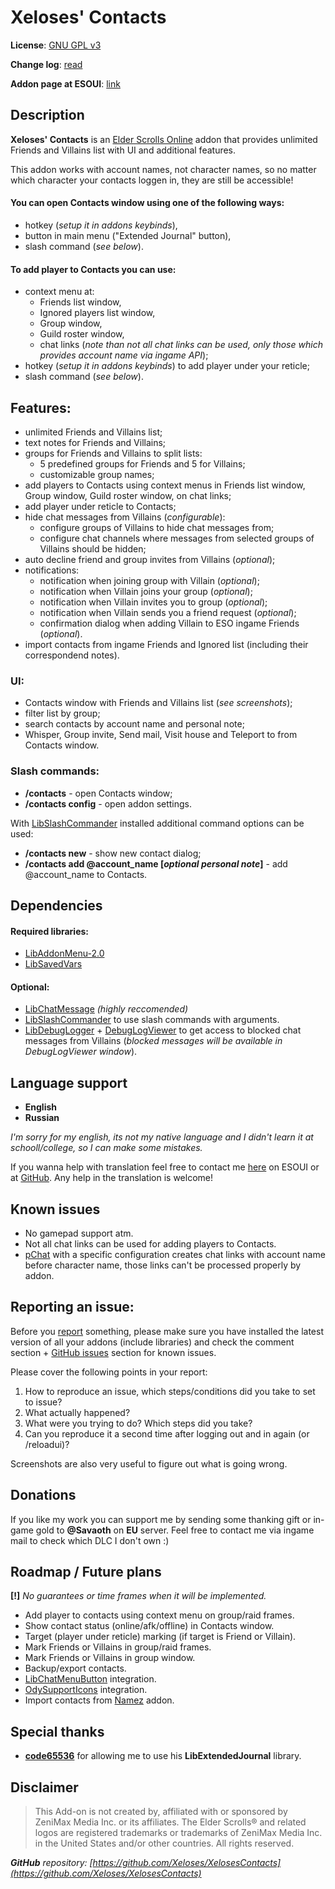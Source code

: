 # Xeloses' Contacts

**License**: [GNU GPL v3](https://github.com/Xeloses/XelosesContacts/blob/main/LICENSE)

**Change log**: [read](https://github.com/Xeloses/XelosesContacts/blob/master/CHANGELOG.md)

**Addon page at ESOUI**: [link](https://www.esoui.com/downloads/info4025-XelosesContacts.html)

## Description

**Xeloses' Contacts** is an [Elder Scrolls Online](https://www.elderscrollsonline.com) addon that provides unlimited Friends and Villains list with UI and additional features.

This addon works with account names, not character names, so no matter which character your contacts loggen in, they are still be accessible!

#### You can open Contacts window using one of the following ways:
* hotkey (*setup it in addons keybinds*),
* button in main menu ("Extended Journal" button),
* slash command (*see below*).

#### To add player to Contacts you can use:
* context menu at:
  - Friends list window,
  - Ignored players list window,
  - Group window,
  - Guild roster window,
  - chat links (*note than not all chat links can be used, only those which provides account name via ingame API*);
* hotkey (*setup it in addons keybinds*) to add player under your reticle;
* slash command (*see below*).

## Features:
* unlimited Friends and Villains list;
* text notes for Friends and Villains;
* groups for Friends and Villains to split lists:
  - 5 predefined groups for Friends and 5 for Villains;
  - customizable group names;
* add players to Contacts using context menus in Friends list window, Group window, Guild roster window, on chat links;
* add player under reticle to Contacts;
* hide chat messages from Villains (*configurable*):
  - configure groups of Villains to hide chat messages from;
  - configure chat channels where messages from selected groups of Villains should be hidden;
* auto decline friend and group invites from Villains (*optional*);
* notifications:
  - notification when joining group with Villain (*optional*);
  - notification when Villain joins your group (*optional*);
  - notification when Villain invites you to group (*optional*);
  - notification when Villain sends you a friend request (*optional*);
  - confirmation dialog when adding Villain to ESO ingame Friends (*optional*).
* import contacts from ingame Friends and Ignored list (including their correspondend notes).

### UI:
* Contacts window with Friends and Villains list (*see screenshots*);
* filter list by group;
* search contacts by account name and personal note;
* Whisper, Group invite, Send mail, Visit house and Teleport to from Contacts window.

### Slash commands:
* **/contacts** - open Contacts window;
* **/contacts config** - open addon settings.

With [LibSlashCommander](https://esoui.com/downloads/info1508-LibSlashCommander.html) installed additional command options can be used:
* **/contacts new** - show new contact dialog;
* **/contacts add @account_name [*optional personal note*]** - add @account_name to Contacts.

## Dependencies

#### Required libraries:
* [LibAddonMenu-2.0](https://www.esoui.com/downloads/info7-libaddonmenu.html)
* [LibSavedVars](https://esoui.com/downloads/info2161-LibSavedVars.html)

#### Optional:
* [LibChatMessage](https://esoui.com/downloads/info2382-LibChatMessage.html) *(highly reccomended)*
* [LibSlashCommander](https://esoui.com/downloads/info1508-LibSlashCommander.html) to use slash commands with arguments.
* [LibDebugLogger](https://esoui.com/downloads/info2275-LibDebugLogger.html) + [DebugLogViewer](https://esoui.com/downloads/info2389-DebugLogViewer.html) to get access to blocked chat messages from Villains (*blocked messages will be available in DebugLogViewer window*).

## Language support
* **English**
* **Russian**

*I'm sorry for my english, its not my native language and I didn't learn it at schooll/college, so I can make some mistakes.*

If you wanna help with translation feel free to contact me [here](https://www.esoui.com/forums/private.php?do=newpm&u=35044) on ESOUI or at [GitHub](https://github.com/Xeloses/XelosesContacts/issues). Any help in the translation is welcome!

## Known issues
* No gamepad support atm.
* Not all chat links can be used for adding players to Contacts.
* [pChat](https://www.esoui.com/downloads/info93-pChatChatcustomizationamphelplo....html) with a specific configuration creates chat links with account name before character name, those links can't be processed properly by addon.

## Reporting an issue:
Before you [report](https://github.com/Xeloses/XelosesContacts/issues/new?template=bug_report.md) something, please make sure you have installed the latest version of all your addons (include libraries) and check the comment section + [GitHub issues](https://github.com/Xeloses/XelosesContacts/issues) section for known issues.

Please cover the following points in your report:
1) How to reproduce an issue, which steps/conditions did you take to set to issue?
2) What actually happened?
3) What were you trying to do? Which steps did you take?
4) Can you reproduce it a second time after logging out and in again (or /reloadui)?

Screenshots are also very useful to figure out what is going wrong.

## Donations
If you like my work you can support me by sending some thanking gift or in-game gold to **@Savaoth** on **EU** server. Feel free to contact me via ingame mail to check which DLC I don't own :)

## Roadmap / Future plans
**[!]** *No guarantees or time frames when it will be implemented.*

* Add player to contacts using context menu on group/raid frames.
* Show contact status (online/afk/offline) in Contacts window.
* Target (player under reticle) marking (if target is Friend or Villain).
* Mark Friends or Villains in group/raid frames.
* Mark Friends or Villains in group window.
* Backup/export contacts.
* [LibChatMenuButton](https://www.esoui.com/downloads/info3805-LibChatMenuButton.html) integration.
* [OdySupportIcons](https://www.esoui.com/downloads/info2834-OdySupportIcons-GroupRoleIconsMore.html) integration.
* Import contacts from [Namez](https://www.esoui.com/downloads/info3411-Namez-Moreinfowhenyouputyourreticleonotherplayers.html) addon.

## Special thanks
* [**code65536**](https://www.esoui.com/forums/member.php?userid=24346) for allowing me to use his **LibExtendedJournal** library.

## Disclaimer
> This Add-on is not created by, affiliated with or sponsored by ZeniMax Media Inc. or its affiliates. The Elder Scrolls® and related logos are registered trademarks or trademarks of ZeniMax Media Inc. in the United States and/or other countries. All rights reserved.

***GitHub** repository: [https://github.com/Xeloses/XelosesContacts](https://github.com/Xeloses/XelosesContacts)*

